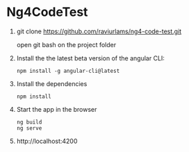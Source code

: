 # Ng4CodeTest

1. git clone https://github.com/raviurlams/ng4-code-test.git
   
   open git bash on the project folder

2. Install the the latest beta version of the angular CLI:
    ```
    npm install -g angular-cli@latest

   ```
  
3. Install the dependencies
    ```
    npm install
    ```
    
4. Start the app in the browser
    ```
    ng build
    ng serve

     ```
    
     
5. http://localhost:4200

